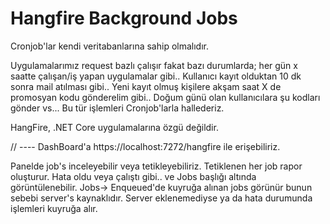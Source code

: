 # Hangfire Background Jobs

Cronjob'lar kendi veritabanlarına sahip olmalıdır.

Uygulamalarımız request bazlı çalışır fakat bazı durumlarda; her gün x saatte çalışan/iş yapan uygulamalar gibi..
Kullanıcı kayıt olduktan 10 dk sonra mail atılması gibi..
Yeni kayıt olmuş kişilere akşam saat X de promosyan kodu gönderelim gibi..
Doğum günü olan kullanıcılara şu kodları gönder vs...
Bu tür işlemleri Cronjob'larla hallederiz.

HangFire, .NET Core uygulamalarına özgü değildir.


// ---- DashBoard'a 
https://localhost:7272/hangfire ile erişebiliriz.


Panelde job's inceleyebilir veya tetikleyebiliriz. 
Tetiklenen her job rapor oluşturur. Hata oldu veya çalıştı gibi.. ve Jobs başlığı altında görüntülenebilir.
Jobs-> Enqueued'de kuyruğa alınan jobs görünür bunun sebebi server's kaynaklıdır. Server eklenemediyse ya da hata durumunda işlemleri kuyruğa alır.

